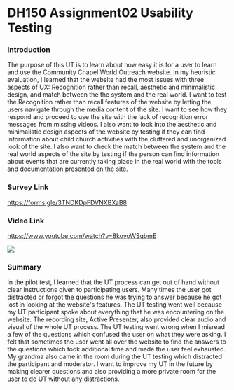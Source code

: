 # DH150 Assignment02 Usability Testing

### Introduction
The purpose of this UT is to learn about how easy it is for a user to learn and use the Community Chapel World Outreach website. In my heuristic evaluation, I learned that the website had the most issues with three aspects of UX: Recognition rather than recall, aesthetic and minimalistic design, and match between the the system and the real world. I want to test the Recognition rather than recall features of the website by letting the users navigate through the media content of the site. I want to see how they respond and proceed to use the site with the lack of recognition error messages from missing videos. I also want to look into the aesthetic and minimalistic design aspects of the website by testing if they can find information about child church activities with the cluttered and unorganized look of the site. I also want to check the match between the system and the real world aspects of the site by testing if the person can find information about events that are currently taking place in the real world with the tools and documentation presented on the site.


### Survey Link 

https://forms.gle/3TNDKDpFDVNXBXaB8

### Video Link

https://www.youtube.com/watch?v=8kovoWSqbmE

[![](http://img.youtube.com/vi/8kovoWSqbmE/0.jpg)](http://www.youtube.com/watch?v=8kovoWSqbmE "")

### Summary
In the pilot test, I learned that the UT process can get out of hand without clear instructions given to participating users. Many times the user got distracted or forgot the questions he was trying to answer because he got lost in looking at the website's features. The UT testing went well because my UT participant spoke about everything that he was encountering on the website. The recording site, Active Presenter, also provided clear audio and visual of the whole UT process. The UT testing went wrong when I misread a few of the questions which confused the user on what they were asking. I felt that sometimes the user went all over the website to find the answers to the questions which took additional time and made the user feel exhausted. My grandma also came in the room during the UT testing which distracted the participant and moderator. I want to improve my UT in the future by making clearer questions and also providing a more private room for the user to do UT without any distractions.  
